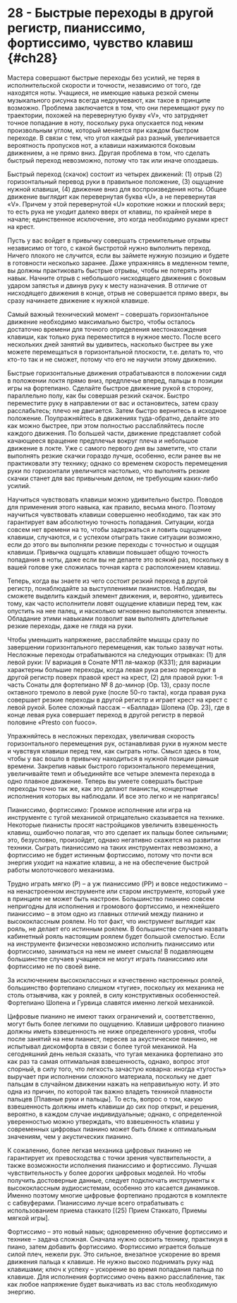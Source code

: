 # 28 - Быстрые переходы в другой регистр, пианиссимо, фортиссимо, чувство клавиш {#ch28}

Мастера совершают быстрые переходы без усилий, не теряя в исполнительской скорости и точности, независимо от того, где находятся ноты. Учащиеся, не имеющие навыка резкой смены музыкального рисунка всегда недоумевают, как такое в принципе возможно. Проблема заключается в том, что они перемещают руку по траектории, похожей на перевернутую букву «V», что затрудняет точное попадание в ноту, поскольку рука опускается под неким произвольным углом, который меняется при каждом быстром переходе. В связи с тем, что угол каждый раз разный, увеличивается вероятность пропусков нот, а клавиши нажимаются боковым движением, а не прямо вниз. Другая проблема в том, что сделать быстрый переход невозможно, потому что так или иначе опоздаешь.

Быстрый переход (скачок) состоит из четырех движений: (1) отрыв (2) горизонтальный перевод руки в правильное положение, (3) ощущение нужной клавиши, (4) движение вниз для воспроизведения ноты. Общее движение выглядит как перевернутая буква «U», а не перевернутая «V». Причем у этой перевернутой «U» короткие ножки и плоский верх; то есть рука не уходит далеко вверх от клавиш, по крайней мере в начале; единственное исключение, это когда необходимо руками крест на крест.

Пусть у вас войдет в привычку совершать стремительные отрывы независимо от того, с какой быстротой нужно выполнить переход. Ничего плохого не случится, если вы займете нужную позицию и будете в готовности несколько заранее. Даже упражняясь в медленном темпе, вы должны практиковать быстрые отрывы, чтобы не потерять этот навык. Начните отрыв с небольшого нисходящего движения с боковым ударом запястья и двинув руку к месту назначения. В отличие от нисходящего движения в конце, отрыв не совершается прямо вверх, вы сразу начинаете движение к нужной клавише.

Самый важный технический момент – совершать горизонтальное движение  необходимо максимально быстро, чтобы осталось достаточно времени для точного определения местонахождения клавиши, как только рука переместится в нужное место. После всего нескольких дней занятий вы удивитесь, насколько быстрее вы уже можете перемещаться в горизонтальной плоскости, т.е. делать то, что кто-то так и не сможет, потому что его не научили этому движению.

Быстрые горизонтальные движения отрабатываются в положении сидя в положении локтя прямо вниз, предплечье вперед, пальцы в позиции игры на фортепиано. Сделайте быстрое движение рукой в сторону, параллельно полу, как бы совершая резкий скачок. Быстро переместите руку в направлении от вас и остановитесь, затем сразу расслабьтесь; плечо не двигается.  Затем быстро вернитесь в исходное положение. Поупражняйтесь в движениях туда-обратно, делайте это как можно быстрее, при этом полностью расслабляйтесь после каждого движения. По большей части, движение представляет собой качающееся вращение предплечья вокруг плеча и небольшое движение в локте. Уже с самого первого дня вы заметите, что стали выполнять резкие скачки гораздо лучше, особенно, если ранее вы не практиковали эту технику; однако со временем скорость перемещения руки по горизонтали увеличится настолько, что выполнять резкие скачки станет для вас привычным делом, не требующим каких-либо усилий.

Научиться чувствовать клавиши можно удивительно быстро. Поводов для применения этого навыка, как правило, весьма много.  Поэтому научиться чувствовать клавиши совершенно необходимо, так как это гарантирует вам абсолютную точность попадания. Ситуации, когда совсем нет времени на то, чтобы задержаться и ловить ощущение клавиши, случаются, и с успехом отыграть такие ситуации возможно, если до этого вы  выполняли резкие переходы с точностью и ощущая клавиши. Привычка ощущать клавиши повышает общую точность попадания в ноты, даже если вы не делаете это всякий раз, поскольку в вашей голове уже сложилась точная карта с расположением клавиш.

Теперь, когда вы знаете из чего состоит резкий переход в другой регистр, понаблюдайте за выступлениями пианистов. Наблюдая, вы сможете выделить каждый элемент движения, и, вероятно, удивитесь тому, как часто исполнители ловят ощущение клавиши перед тем, как опустить на нее палец, и насколько мгновенно выполняются элементы. Обладание этими навыками позволит вам  выполнять длительные резкие переходы, даже не глядя на руки.

Чтобы уменьшить напряжение, расслабляйте мышцы сразу по завершении горизонтального перемещения, как только зазвучат ноты. Несложные переходы отрабатываются на следующих отрывках: (1) для левой руки: IV вариация в Сонате №11 ля-мажор (K331); для вариации характерны большие переходы, когда  левая рука резко переходит в другой регистр поверх правой крест на крест, (2) для правой руки: 1-я часть Сонаты для фортепиано № 8 до-минор (Op. 13), сразу после октавного тремоло в левой руке (после 50-го такта), когда правая рука совершает резкие переходы в другой регистр и играет крест на крест с левой рукой. Более сложный пассаж – «Баллада» Шопена (Op. 23), где  в конце левая рука совершает переход в другой регистр в первой половине «Presto con fuoco».

Упражняйтесь в несложных переходах, увеличивая скорость горизонтального перемещения рук, останавливая руки в нужном месте и чувствуя клавиши перед тем, как сыграть ноты. Смысл здесь в том, чтобы у вас вошло в привычку находиться в нужной позиции раньше времени. Закрепив навык быстрого горизонтального перемещения, увеличивайте темп и объединяйте все четыре элемента перехода в одно плавное движение. Теперь вы умеете совершать быстрые переходы точно так же, как это делают пианисты, концертные исполнения которых вы наблюдали. И все это легко и не напрягаясь!

Пианиссимо, фортиссимо:  Громкое исполнение или игра на инструменте с тугой механикой отрицательно сказывается на технике. Некоторые пианисты просят настройщиков увеличить взвешенность клавиш, ошибочно полагая, что это сделает их пальцы более сильными; это, безусловно, произойдет, однако негативно скажется на развитии техники. Сыграть пианиссимо на таких инструментах невозможно, а фортиссимо не будет истинным фортиссимо, потому что почти вся энергия уходит на нажатие клавиш, а не на  обеспечение быстрой работы молоточкового механизма.

Трудно играть мягко (P) – а уж пианиссимо (PP) и вовсе недостижимо – на ненастроенном инструменте или старом инструменте, который уже в принципе не может быть настроен.  Большинство пианино совсем непригодны для исполнения и громового фортиссимо, и нежнейшего пианиссимо – в этом одно из главных отличий между пианино и высококлассным роялем. Но тот факт, что инструмент выглядит как рояль, не делает его истинным роялем. В большинстве случаев назвать кабинетный рояль настоящим роялем будет большой смелостью.  Если на инструменте физически невозможно исполнить пианиссимо или фортиссимо, заниматься на нем не имеет смысла! В подавляющем большинстве случаев учащиеся не могут играть пианиссимо или фортиссимо не по своей вине.

За исключением высококлассных и качественно настроенных роялей, большинство фортепиано слишком «тугие», поскольку их механика не столь отзывчива, как у роялей, в силу конструктивных особенностей.  Фортепиано Шопена и Гурвица славятся именно легкой механикой.

Цифровые пианино не имеют таких ограничений и, соответственно, могут быть более легкими по ощущению. Клавиши цифрового пианино должны иметь взвешенность не ниже определенного уровня, чтобы после занятий на нем пианист, пересев за акустическое пианино, не испытывал дискомфорта в связи с более тугой механикой. На сегодняшний день нельзя сказать, что тугая механика фортепиано это как раз та самая оптимальная взвешенность, однако, вопрос этот спорный, в силу того, что легкость зачастую коварна: иногда «тугость» выручает при исполнении сложного материала, поскольку не дает пальцам в случайном движении нажать на неправильную ноту. И это одна из причин, по которой так важно владеть техникой плавности пальцев [Плавные руки и пальцы].  То есть, вопрос о том, какую взвешенность должны иметь клавиши до сих пор открыт, и решения, вероятно, в каждом случае индивидуальные; однако, с определенной уверенностью можно утверждать, что взвешенность клавиш у современных цифровых пианино может быть ближе к оптимальным значениям, чем у акустических пианино.

К сожалению, более легкая механика цифровых пианино не гарантирует их превосходства с точки зрения чувствительности, а также возможности исполнения пианиссимо и фортиссимо. Лучшая чувствительность у более дорогих цифровых моделей. Но чтобы получить достоверные данные, следует подключать инструменты к высококлассным аудиосистемам, особенно это касается динамиков.  Именно поэтому многие цифровые фортепиано продаются в комплекте с сабвуферами. Пианиссимо лучше всего отрабатывать с использованием приема стаккато [(25) Прием Стаккато, Приемы мягкой игры].

Фортиссимо – это новый навык; одновременно обучение фортиссимо и технике – задача сложная. Сначала нужно освоить технику, практикуя в пиано, затем добавить фортиссимо. Фортиссимо играется больше силой плеч, нежели рук. Это сильное, внезапное ускорение во время движения пальца к клавише. Не нужно высоко поднимать руку над клавишами; ключ к успеху – ускорение во время попадания пальца по клавише.   Для исполнения фортиссимо очень важно расслабление, так как любое напряжение будет выкачивать из вас столь необходимую энергию.
